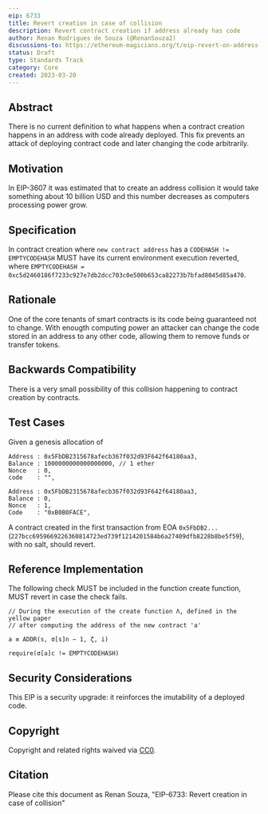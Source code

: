 ```yaml
---
eip: 6733
title: Revert creation in case of collision
description: Revert contract creation if address already has code
author: Renan Rodrigues de Souza (@RenanSouza2)
discussions-to: https://ethereum-magicians.org/t/eip-revert-on-address-collision/13442
status: Draft
type: Standards Track
category: Core
created: 2023-03-20
---
```


## Abstract

There is no current definition to what happens when a contract creation happens in an address with code already deployed. This fix prevents an attack of deploying contract code and later changing the code arbitrarily.

## Motivation

In EIP-3607 it was estimated that to create an address collision it would take something about 10 billion USD and this number decreases as computers processing power grow.

## Specification

In contract creation where `new contract address` has a `CODEHASH != EMPTYCODEHASH` MUST have its current environment execution reverted, where `EMPTYCODEHASH = 0xc5d2460186f7233c927e7db2dcc703c0e500b653ca82273b7bfad8045d85a470`.

## Rationale

One of the core tenants of smart contracts is its code being guaranteed not to change. With enougth computing power an attacker can change the code stored in an address to any other code, allowing them to remove funds or transfer tokens.

## Backwards Compatibility

There is a very small possibility of this collision happening to contract creation by contracts.

## Test Cases

Given a genesis allocation of

```
Address : 0x5FbDB2315678afecb367f032d93F642f64180aa3,
Balance : 1000000000000000000, // 1 ether
Nonce   : 0,
code    : "",

Address : 0x5FbDB2315678afecb367f032d93F642f64180aa3,
Balance : 0,
Nonce   : 1,
Code    : "0xB0B0FACE",
```
A contract created in the first transaction from EOA `0x5FbDB2...` (`227bcc6959669226360814723ed739f1214201584b6a27409dfb8228b8be5f59`), with no salt, should revert.


## Reference Implementation

The following check MUST be included in the function create function, MUST revert in case the check fails.

```
// During the execution of the create function Λ, defined in the yellow paper
// after computing the address of the new contract 'a'

a ≡ ADDR(s, σ[s]n − 1, ζ, i)

require(σ[a]c != EMPTYCODEHASH)
```

## Security Considerations

This EIP is a security upgrade: it reinforces the imutability of a deployed code.

## Copyright

Copyright and related rights waived via [CC0](../LICENSE.md).

## Citation

Please cite this document as Renan Souza, "EIP-6733: Revert creation in case of collision"
